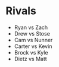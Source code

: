 # Rivals

- Ryan vs Zach
- Drew vs Stose 
- Cam vs Nunner
- Carter vs Kevin
- Brock vs Kyle
- Dietz vs Matt
